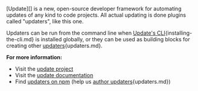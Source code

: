 [Update][] is a new, open-source developer framework for automating updates of any kind to code projects. All actual updating is done plugins called "updaters", like this one.  

Updaters can be run from the command line when [Update's CLI][docs]{installing-the-cli.md} is installed globally, or they can be used as building blocks for creating other [updaters][docs]{updaters.md}.

**For more information:**

- Visit the [update project][repo]
- Visit the [update documentation][docs]
- Find [updaters on npm](https://www.npmjs.com/browse/keyword/update-updater) (help us [author updaters][docs]{updaters.md})

[repo]: https://github.com/update/update
[docs]: https://github.com/update/update/blob/master/docs/
